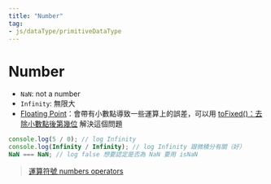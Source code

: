 ```yaml
---
title: "Number"
tag: 
- js/dataType/primitiveDataType 
---
```

# Number
- `NaN`: not a number
- `Infinity`: 無限大
- [Floating Point](Floating%20Point.md)：會帶有小數點導致一些運算上的誤差，可以用 [toFixed()：去除小數點後第幾位](toFixed()：去除小數點後第幾位.md) 解決這個問題

```js
console.log(5 / 0); // log Infinity
console.log(Infinity / Infinity); // log Infinity 跟微積分有關（好）
NaN === NaN; // log false 想要認定是否為 NaN 要用 isNaN
```

>[運算符號 numbers operators](運算符號%20numbers%20operators.md)

